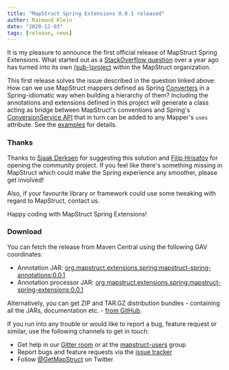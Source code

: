 ```yaml
---
title: "MapStruct Spring Extensions 0.0.1 released"
author: Raimund Klein
date: "2020-12-03"
tags: [release, news]
---
```


It is my pleasure to announce the first official release of MapStruct Spring Extensions.
What started out as a [StackOverflow question](https://stackoverflow.com/q/58081224/3361467) over a year ago has turned into its own [(sub-)project](https://github.com/mapstruct/mapstruct-spring-extensions) within the MapStruct organization.

This first release solves the issue described in the question linked above: How can we use MapStruct mappers defined as Spring [Converters](https://docs.spring.io/spring-framework/docs/current/reference/html/core.html#core-convert) in a Spring-idiomatic way when building a hierarchy of them?
Including the annotations and extensions defined in this project will generate a class acting as bridge between MapStruct's conventions and Spring's [ConversionService API](https://docs.spring.io/spring-framework/docs/current/reference/html/core.html#core-convert-ConversionService-API) that in turn can be added to any Mapper's `uses` attribute. See the [examples](https://github.com/mapstruct/mapstruct-spring-extensions/tree/master/examples) for details. 

<!--more-->

### Thanks

Thanks to [Sjaak Derksen](https://github.com/sjaakd) for suggesting this solution and [Filip Hrisafov](https://github.com/filiphr) for opening the community project.
If you feel like there's something missing in MapStruct which could make the Spring experience any smoother, please get involved!

Also, if your favourite library or framework could use some tweaking with regard to MapStruct, contact us.    

Happy coding with MapStruct Spring Extensions!

### Download

You can fetch the release from Maven Central using the following GAV coordinates:

* Annotation JAR: [org.mapstruct.extensions.spring:mapstruct-spring-annotations:0.0.1](http://search.maven.org/#artifactdetails|org.mapstruct.extensions.spring|mapstruct-spring-annotations|0.0.1|jar)
* Annotation processor JAR: [org.mapstruct.extensions.spring:mapstruct-spring-extensions:0.0.1](http://search.maven.org/#artifactdetails|org.mapstruct.extensions.spring|mapstruct-spring-extensions|0.0.1|jar)

Alternatively, you can get ZIP and TAR.GZ distribution bundles - containing all the JARs, documentation etc. - [from GitHub](https://github.com/mapstruct/mapstruct-spring-extensions/releases/tag/v0.0.1).

If you run into any trouble or would like to report a bug, feature request or similar, use the following channels to get in touch:

* Get help in our [Gitter room](https://gitter.im/mapstruct/mapstruct-users) or at the [mapstruct-users](https://groups.google.com/forum/?fromgroups#!forum/mapstruct-users) group
* Report bugs and feature requests via the [issue tracker](https://github.com/mapstruct/mapstruct-spring-extensions/issues)
* Follow [@GetMapStruct](https://twitter.com/GetMapStruct) on Twitter
